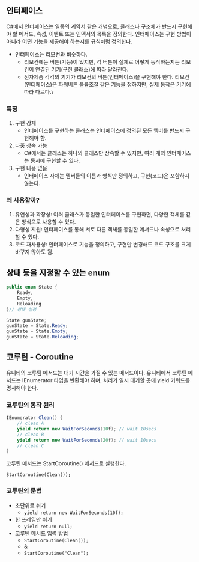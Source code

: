 
## 인터페이스

C#에서 인터페이스는 일종의 계약서 같은 개념으로, 클래스나 구조체가 반드시 구현해야 할 메서드, 속성, 이벤트 또는 인덱서의 목록을 정의한다. 인터페이스는 구현 방법이 아니라 어떤 기능을 제공해야 하는지를 규칙처럼 정의한다.

+ 인터페이스는 리모컨과 비슷하다.
	+ 리모컨에는 버튼(기능)이 있지만, 각 버튼이 실제로 어떻게 동작하는지는 리모컨이 연결된 기기(구현 클래스)에 따라 달라진다.
	+ 전자제품 각각의 기기가 리모컨의 버튼(인터페이스)을 구현해야 한다. 리모컨(인터페이스)은 파워버튼 볼륨조절 같은 기능을 정하지만, 실제 동작은 기기에 따라 다르다.\

### 특징

1. 구현 강제
	- 인터페이스를 구현하는 클래스는 인터페이스에 정의된 모든 멤버를 반드시 구현해야 함.
2. 다중 상속 가능
	- C#에서는 클래스는 하나의 클래스만 상속할 수 있지만, 여러 개의 인터페이스는 동시에 구현할 수 있다.
3. 구현 내용 없음
	- 인터페이스 자체는 멤버들의 이름과 형식만 정의하고, 구현(코드)은 포함하지 않는다.


### 왜 사용할까?

1. 유연성과 확장성: 여러 클래스가 동일한 인터페이스를 구현하면, 다양한 객체를 같은 방식으로 사용할 수 있다.
2. 다형성 지원: 인터페이스를 통해 서로 다른 객체를 동일한 메서드나 속성으로 처리할 수 있다.
3. 코드 재사용성: 인터페이스로 기능을 정의하고, 구현만 변경해도 코드 구조를 크게 바꾸지 않아도 됨.


## 상태 등을 지정할 수 있는 enum

~~~c#
public enum State {
	Ready,
	Empty,
	Reloading
}// 상태 설정

State gunState;
gunState = State.Ready;
gunState = State.Empty;
gunState = State.Reloading;
~~~



## 코루틴 - Coroutine

유니티의 코루팀 메서드는 대기 시간을 가질 수 있는 메서드이다. 유니티에서 코루틴 메서드는 IEnumerator 타입을 반환해야 하며, 처리가 일시 대기할 곳에 yield 키워드를 명시해야 한다.

### 코루틴의 동작 원리

```cs
IEnumerator Clean() {
	// clean A
	yield return new WaitForSeconds(10f); // wait 10secs
	// clean B
	yield return new WaitForSeconds(20f); // wait 10secs
	// clean C
}
```

코루틴 메서드는 StartCoroutine() 메서드로 실행한다.

`StartCoroutine(Clean());`

### 코루틴의 문법

- 초단위로 쉬기
	- `yield return new WaitForSeconds(10f);`
- 한 프레임만 쉬기
	- `yield return null;`
- 코루틴 메서드 입력 방법
	- `StartCoroutine(Clean());`
	- &
	- `StartCoroutine("Clean");`